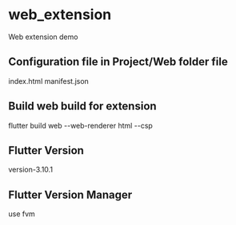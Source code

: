 # web_extension

Web extension demo

## Configuration file in Project/Web folder file
index.html
manifest.json

## Build web build for extension
flutter build web --web-renderer html --csp
## Flutter Version
version-3.10.1
## Flutter Version Manager
use fvm

